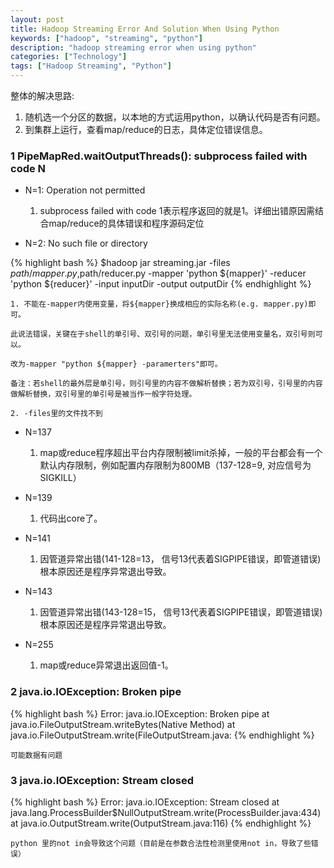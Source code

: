 ```yaml
---
layout: post
title: Hadoop Streaming Error And Solution When Using Python
keywords: ["hadoop", "streaming", "python"]
description: "hadoop streaming error when using python"
categories: ["Technology"]
tags: ["Hadoop Streaming", "Python"]
---
```


整体的解决思路:

1. 随机选一个分区的数据，以本地的方式运用python，以确认代码是否有问题。
2. 到集群上运行，查看map/reduce的日志，具体定位错误信息。

### 1 PipeMapRed.waitOutputThreads(): subprocess failed with code N

 - N=1: Operation not permitted

	1. subprocess failed with code 1表示程序返回的就是1。详细出错原因需结合map/reduce的具体错误和程序源码定位

 - N=2: No such file or directory

{% highlight bash %}
	$hadoop jar streaming.jar -files $path/mapper.py,$path/reducer.py -mapper 'python ${mapper}' -reducer 'python ${reducer}' -input inputDir -output outputDir
{% endhighlight %}


	1. 不能在-mapper内使用变量，将${mapper}换成相应的实际名称(e.g. mapper.py)即可。

	此说法错误，关键在于shell的单引号、双引号的问题，单引号里无法使用变量名，双引号则可以。

	改为-mapper "python ${mapper} -paramerters"即可。

	备注：若shell的最外层是单引号，则引号里的内容不做解析替换；若为双引号，引号里的内容做解析替换，双引号里的单引号是被当作一般字符处理。

	2. -files里的文件找不到

 - N=137

    1. map或reduce程序超出平台内存限制被limit杀掉，一般的平台都会有一个默认内存限制，例如配置内存限制为800MB（137-128=9, 对应信号为SIGKILL）

 - N=139

    1. 代码出core了。

 - N=141

    1. 因管道异常出错(141-128=13， 信号13代表着SIGPIPE错误，即管道错误)根本原因还是程序异常退出导致。

 - N=143

    1. 因管道异常出错(143-128=15， 信号13代表着SIGPIPE错误，即管道错误)根本原因还是程序异常退出导致。

 - N=255

    1. map或reduce异常退出返回值-1。

### 2 java.io.IOException: Broken pipe

{% highlight bash %}
	Error: java.io.IOException: Broken pipe
		at java.io.FileOutputStream.writeBytes(Native Method)
		at java.io.FileOutputStream.write(FileOutputStream.java:
{% endhighlight %}

	可能数据有问题

### 3 java.io.IOException: Stream closed
{% highlight bash %}
	Error: java.io.IOException: Stream closed
		at java.lang.ProcessBuilder$NullOutputStream.write(ProcessBuilder.java:434)
		at java.io.OutputStream.write(OutputStream.java:116)
{% endhighlight %}

	python 里的not in会导致这个问题（目前是在参数合法性检测里使用not in，导致了些错误）
